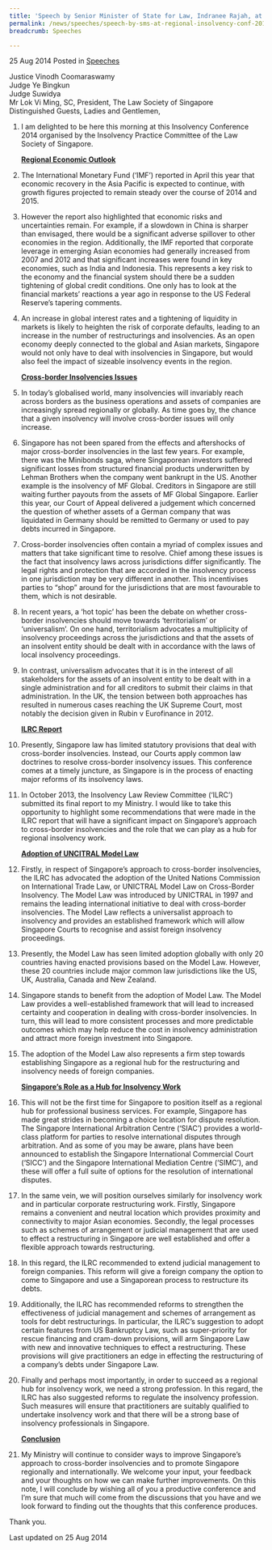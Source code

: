 ```yaml
---
title: 'Speech by Senior Minister of State for Law, Indranee Rajah, at the Regional Insolvency Conference 2014'
permalink: /news/speeches/speech-by-sms-at-regional-insolvency-conf-2014/
breadcrumb: Speeches

---
```




25 Aug 2014 Posted in [Speeches](/news/speeches)


Justice Vinodh Coomaraswamy  
Judge Ye Bingkun  
Judge Suwidya  
Mr Lok Vi Ming, SC, President, The Law Society of Singapore  
Distinguished Guests, Ladies and Gentlemen,  


 1. I am delighted to be here this morning at this Insolvency Conference 2014 organised by the Insolvency Practice Committee of the Law Society of Singapore.
    
    **<u>Regional Economic Outlook</u>**


 2. The International Monetary Fund (‘IMF’) reported in April this year that economic recovery in the Asia Pacific is expected to continue, with growth figures projected to remain steady over the course of 2014 and 2015.


 3. However the report also highlighted that economic risks and uncertainties remain. For example, if a slowdown in China is sharper than envisaged, there would be a significant adverse spillover to other economies in the region. Additionally, the IMF reported that corporate leverage in emerging Asian economies had generally increased from 2007 and 2012 and that significant increases were found in key economies, such as India and Indonesia. This represents a key risk to the economy and the financial system should there be a sudden tightening of global credit conditions. One only has to look at the financial markets’ reactions a year ago in response to the US Federal Reserve’s tapering comments.


 4. An increase in global interest rates and a tightening of liquidity in markets is likely to heighten the risk of corporate defaults, leading to an increase in the number of restructurings and insolvencies. As an open economy deeply connected to the global and Asian markets, Singapore would not only have to deal with insolvencies in Singapore, but would also feel the impact of sizeable insolvency events in the region.
    
    **<u>Cross-border Insolvencies Issues</u>**


 5. In today’s globalised world, many insolvencies will invariably reach across borders as the business operations and assets of companies are increasingly spread regionally or globally. As time goes by, the chance that a given insolvency will involve cross-border issues will only increase.


 6. Singapore has not been spared from the effects and aftershocks of major cross-border insolvencies in the last few years. For example, there was the Minibonds saga, where Singaporean investors suffered significant losses from structured financial products underwritten by Lehman Brothers when the company went bankrupt in the US. Another example is the insolvency of MF Global. Creditors in Singapore are still waiting further payouts from the assets of MF Global Singapore. Earlier this year, our Court of Appeal delivered a judgement which concerned the question of whether assets of a German company that was liquidated in Germany should be remitted to Germany or used to pay debts incurred in Singapore.


 7. Cross-border insolvencies often contain a myriad of complex issues and matters that take significant time to resolve. Chief among these issues is the fact that insolvency laws across jurisdictions differ significantly. The legal rights and protection that are accorded in the insolvency process in one jurisdiction may be very different in another. This incentivises parties to “shop” around for the jurisdictions that are most favourable to them, which is not desirable.


 8. In recent years, a ‘hot topic’ has been the debate on whether cross-border insolvencies should move towards ‘territorialism’ or ‘universalism’. On one hand, territorialism advocates a multiplicity of insolvency proceedings across the jurisdictions and that the assets of an insolvent entity should be dealt with in accordance with the laws of local insolvency proceedings.


 9. In contrast, universalism advocates that it is in the interest of all stakeholders for the assets of an insolvent entity to be dealt with in a single administration and for all creditors to submit their claims in that administration. In the UK, the tension between both approaches has resulted in numerous cases reaching the UK Supreme Court, most notably the decision given in Rubin v Eurofinance in 2012.
    
    **<u>ILRC Report</u>**


10. Presently, Singapore law has limited statutory provisions that deal with cross-border insolvencies. Instead, our Courts apply common law doctrines to resolve cross-border insolvency issues. This conference comes at a timely juncture, as Singapore is in the process of enacting major reforms of its insolvency laws.


11. In October 2013, the Insolvency Law Review Committee (‘ILRC’) submitted its final report to my Ministry. I would like to take this opportunity to highlight some recommendations that were made in the ILRC report that will have a significant impact on Singapore’s approach to cross-border insolvencies and the role that we can play as a hub for regional insolvency work.
    
    **<u>Adoption of UNCITRAL Model Law</u>**


12. Firstly, in respect of Singapore’s approach to cross-border insolvencies, the ILRC has advocated the adoption of the United Nations Commission on International Trade Law, or UNICTRAL Model Law on Cross-Border Insolvency. The Model Law was introduced by UNICTRAL in 1997 and remains the leading international initiative to deal with cross-border insolvencies. The Model Law reflects a universalist approach to insolvency and provides an established framework which will allow Singapore Courts to recognise and assist foreign insolvency proceedings.

13. Presently, the Model Law has seen limited adoption globally with only 20 countries having enacted provisions based on the Model Law. However, these 20 countries include major common law jurisdictions like the US, UK, Australia, Canada and New Zealand.


14. Singapore stands to benefit from the adoption of Model Law. The Model Law provides a well-established framework that will lead to increased certainty and cooperation in dealing with cross-border insolvencies. In turn, this will lead to more consistent processes and more predictable outcomes which may help reduce the cost in insolvency administration and attract more foreign investment into Singapore.


15. The adoption of the Model Law also represents a firm step towards establishing Singapore as a regional hub for the restructuring and insolvency needs of foreign companies.
    
    **<u>Singapore’s Role as a Hub for Insolvency Work</u>**


16. This will not be the first time for Singapore to position itself as a regional hub for professional business services. For example, Singapore has made great strides in becoming a choice location for dispute resolution. The Singapore International Arbitration Centre (‘SIAC’) provides a world-class platform for parties to resolve international disputes through arbitration. And as some of you may be aware, plans have been announced to establish the Singapore International Commercial Court (‘SICC’) and the Singapore International Mediation Centre (‘SIMC’), and these will offer a full suite of options for the resolution of international disputes.


17. In the same vein, we will position ourselves similarly for insolvency work and in particular corporate restructuring work. Firstly, Singapore remains a convenient and neutral location which provides proximity and connectivity to major Asian economies. Secondly, the legal processes such as schemes of arrangement or judicial management that are used to effect a restructuring in Singapore are well established and offer a flexible approach towards restructuring.


18. In this regard, the ILRC recommended to extend judicial management to foreign companies. This reform will give a foreign company the option to come to Singapore and use a Singaporean process to restructure its debts.


19. Additionally, the ILRC has recommended reforms to strengthen the effectiveness of judicial management and schemes of arrangement as tools for debt restructurings. In particular, the ILRC’s suggestion to adopt certain features from US Bankruptcy Law, such as super-priority for rescue financing and cram-down provisions, will arm Singapore Law with new and innovative techniques to effect a restructuring. These provisions will give practitioners an edge in effecting the restructuring of a company’s debts under Singapore Law.

20. Finally and perhaps most importantly, in order to succeed as a regional hub for insolvency work, we need a strong profession. In this regard, the ILRC has also suggested reforms to regulate the insolvency profession. Such measures will ensure that practitioners are suitably qualified to undertake insolvency work and that there will be a strong base of insolvency professionals in Singapore.
    
    **<u>Conclusion</u>**


21. My Ministry will continue to consider ways to improve Singapore’s approach to cross-border insolvencies and to promote Singapore regionally and internationally. We welcome your input, your feedback and your thoughts on how we can make further improvements. On this note, I will conclude by wishing all of you a productive conference and I’m sure that much will come from the discussions that you have and we look forward to finding out the thoughts that this conference produces.


Thank you.

<p class="right-side-updated">Last updated on 25 Aug 2014</p>

